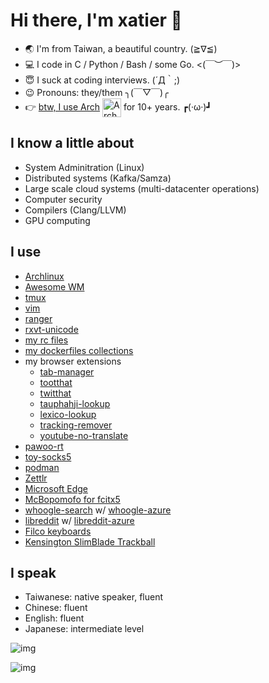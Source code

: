 # Hi there, I'm xatier  👋

- :earth_asia: I'm from Taiwan, a beautiful country. (≧∇≦)
- :computer: I code in C / Python / Bash / some Go. <(￣︶￣)>
- :innocent: I suck at coding interviews. (´Д｀;)
- :wink: Pronouns: they/them ╮(￣▽￣)╭
- :point_right: [btw, I use Arch](https://www.quora.com/What-is-meant-by-btw-I-use-arch) [<img src="https://raw.githubusercontent.com/Raymo111/Raymo111/master/socials/arch.svg" height="30em" align="center" alt="Arch Linux Logo" title="Arch Linux"/>](https://archlinux.org/) for 10+ years. ┏(·ω·)┛

## I know a little about

- System Adminitration (Linux)
- Distributed systems (Kafka/Samza)
- Large scale cloud systems (multi-datacenter operations)
- Computer security
- Compilers (Clang/LLVM)
- GPU computing

## I use

- [Archlinux](https://archlinux.org)
- [Awesome WM](https://github.com/awesomeWM/awesome)
- [tmux](https://github.com/tmux/tmux)
- [vim](https://github.com/vim/vim)
- [ranger](https://github.com/ranger/ranger)
- [rxvt-unicode](http://software.schmorp.de/pkg/rxvt-unicode.html)
- [my rc files](https://github.com/xatier/rc-files)
- [my dockerfiles collections](https://github.com/xatier/dockerfiles)
- my browser extensions
  -  [tab-manager](https://github.com/xatier/tab-manager)
  -  [tootthat](https://github.com/xatier/tootthat)
  -  [twitthat](https://github.com/xatier/twitthat-chrome-extension)
  -  [tauphahji-lookup](https://github.com/xatier/tauphahji-lookup)
  -  [lexico-lookup](https://github.com/xatier/lexico-lookup)
  -  [tracking-remover](https://github.com/xatier/tracking-remover)
  -  [youtube-no-translate](https://github.com/xatier/youtube-no-translate)
- [pawoo-rt](https://github.com/xatier/pawoo-rt)
- [toy-socks5](https://github.com/xatier/toy-socks5)
- [podman](https://github.com/containers/podman)
- [Zettlr](https://github.com/Zettlr/Zettlr)
- [Microsoft Edge](https://www.microsoft.com/en-us/edge)
- [McBopomofo for fcitx5](https://github.com/openvanilla/fcitx5-mcbopomofo)
- [whoogle-search](https://github.com/benbusby/whoogle-search) w/ [whoogle-azure](https://github.com/xatier/whoogle-azure)
- [libreddit](https://github.com/spikecodes/libreddit) w/ [libreddit-azure](https://github.com/xatier/libreddit-azure)
- [Filco keyboards](https://www.diatec.co.jp/en/)
- [Kensington SlimBlade Trackball](https://www.kensington.com/)

## I speak

- Taiwanese: native speaker, fluent
- Chinese: fluent
- English: fluent
- Japanese: intermediate level
  

![img](https://github-readme-stats.vercel.app/api?username=xatier&count_private=true&show_icons=true&include_all_commits=true&theme=radical)

![img](https://github-readme-stats.vercel.app/api/top-langs/?username=xatier&hide=HTML,Javascript&show_icons=true&theme=radical)
